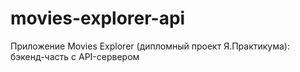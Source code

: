 # movies-explorer-api

Приложение Movies Explorer (дипломный проект Я.Практикума): бэкенд-часть с API-сервером